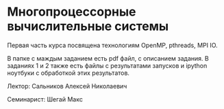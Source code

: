 # Многопроцессорные вычислительные системы

Первая часть курса посвящена технологиям OpenMP, pthreads, MPI IO. 

В папке с маждым заданием есть pdf файл, с описанием задания. В заданиях 1 и 2 также есть файлы с результатами запусков и ipython ноутбуки с обработкой этих результатов.

Лектор: Сальников Алексей Николаевич

Семинарист: Шегай Макс
